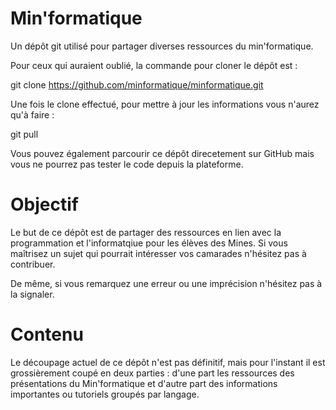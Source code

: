 # Min'formatique

Un dépôt git utilisé pour partager diverses ressources du min'formatique.

Pour ceux qui auraient oublié, la commande pour cloner le dépôt est :

git clone https://github.com/minformatique/minformatique.git

Une fois le clone effectué, pour mettre à jour les informations vous n'aurez
qu'à faire :

git pull

Vous pouvez également parcourir ce dépôt direcetement sur GitHub mais vous ne
pourrez pas tester le code depuis la plateforme.

# Objectif

Le but de ce dépôt est de partager des ressources en lien avec la programmation
et l'informatqiue pour les élèves des Mines. Si vous maîtrisez un sujet qui
pourrait intéresser vos camarades n'hésitez pas à contribuer.

De même, si vous remarquez une erreur ou une imprécision n'hésitez pas à la
signaler.

# Contenu

Le découpage actuel de ce dépôt n'est pas définitif, mais pour l'instant il est
grossièrement coupé en deux parties : d'une part les ressources des
présentations du Min'formatique et d'autre part des informations importantes ou
tutoriels groupés par langage.
